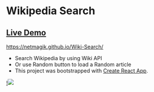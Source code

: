# Wikipedia Search 

## [Live Demo](https://netmagik.github.io/Wiki-Search/)
https://netmagik.github.io/Wiki-Search/

- Search Wikipedia by using Wiki API
- Or use Random button to load a Random article
- This project was bootstrapped with [Create React App](https://github.com/facebook/create-react-app).

<a href="https://netmagik.github.io/Wiki-Search/">!<img src="https://user-images.githubusercontent.com/3833560/134533625-4ffe4ef0-74b0-4278-bc96-d4e87a158f7f.png"></a>
